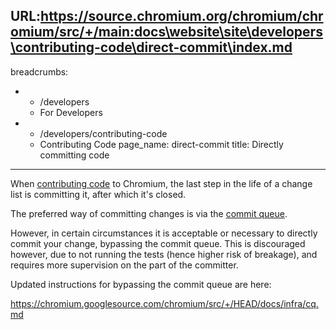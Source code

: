 URL:https://source.chromium.org/chromium/chromium/src/+/main:docs\website\site\developers\contributing-code\direct-commit\index.md
---
breadcrumbs:
- - /developers
  - For Developers
- - /developers/contributing-code
  - Contributing Code
page_name: direct-commit
title: Directly committing code
---

When
[contributing code](https://chromium.googlesource.com/chromium/src/+/main/docs/contributing.md)
to Chromium, the last step in the life of a change list is committing it, after
which it's closed.

The preferred way of committing changes is via the [commit
queue](/developers/testing/commit-queue).

However, in certain circumstances it is acceptable or necessary to directly
commit your change, bypassing the commit queue. This is discouraged however, due
to not running the tests (hence higher risk of breakage), and requires more
supervision on the part of the committer.

Updated instructions for bypassing the commit queue are here:

<https://chromium.googlesource.com/chromium/src/+/HEAD/docs/infra/cq.md>
